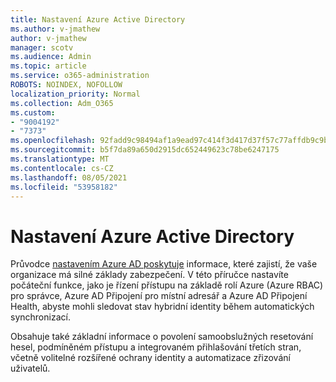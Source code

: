 ```yaml
---
title: Nastavení Azure Active Directory
ms.author: v-jmathew
author: v-jmathew
manager: scotv
ms.audience: Admin
ms.topic: article
ms.service: o365-administration
ROBOTS: NOINDEX, NOFOLLOW
localization_priority: Normal
ms.collection: Adm_O365
ms.custom:
- "9004192"
- "7373"
ms.openlocfilehash: 92fadd9c98494af1a9ead97c414f3d417d37f57c77affdb9c9b3568dff4b889d
ms.sourcegitcommit: b5f7da89a650d2915dc652449623c78be6247175
ms.translationtype: MT
ms.contentlocale: cs-CZ
ms.lasthandoff: 08/05/2021
ms.locfileid: "53958182"
---
```

# <a name="set-up-azure-active-directory"></a>Nastavení Azure Active Directory

Průvodce [nastavením Azure AD poskytuje](https://go.microsoft.com/fwlink/?linkid=2134390) informace, které zajistí, že vaše organizace má silné základy zabezpečení. V této příručce nastavíte počáteční funkce, jako je řízení přístupu na základě rolí Azure (Azure RBAC) pro správce, Azure AD Připojení pro místní adresář a Azure AD Připojení Health, abyste mohli sledovat stav hybridní identity během automatických synchronizací.

Obsahuje také základní informace o povolení samoobslužných resetování hesel, podmíněném přístupu a integrovaném přihlašování třetích stran, včetně volitelné rozšířené ochrany identity a automatizace zřizování uživatelů.
